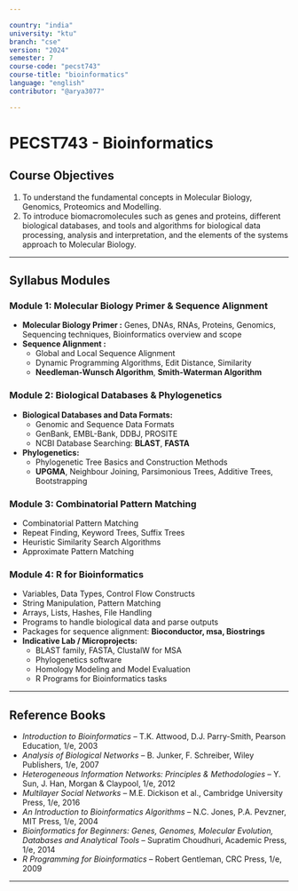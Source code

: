 ```yaml
---

country: "india"
university: "ktu"
branch: "cse"
version: "2024"
semester: 7
course-code: "pecst743"
course-title: "bioinformatics"
language: "english"
contributor: "@arya3077"

---
```


# PECST743 - Bioinformatics

## Course Objectives

1. To understand the fundamental concepts in Molecular Biology, Genomics, Proteomics and Modelling.  
2. To introduce biomacromolecules such as genes and proteins, different biological databases, and tools and algorithms for biological data processing, analysis and interpretation, and the elements of the systems approach to Molecular Biology.  

---

## Syllabus Modules

### Module 1: Molecular Biology Primer & Sequence Alignment

- **Molecular Biology Primer :** Genes, DNAs, RNAs, Proteins, Genomics, Sequencing techniques, Bioinformatics overview and scope  
- **Sequence Alignment :**  
  - Global and Local Sequence Alignment  
  - Dynamic Programming Algorithms, Edit Distance, Similarity  
  - **Needleman-Wunsch Algorithm**, **Smith-Waterman Algorithm**

### Module 2: Biological Databases & Phylogenetics

- **Biological Databases and Data Formats:**  
  - Genomic and Sequence Data Formats  
  - GenBank, EMBL-Bank, DDBJ, PROSITE  
  - NCBI Database Searching: **BLAST**, **FASTA**  
- **Phylogenetics:**  
  - Phylogenetic Tree Basics and Construction Methods  
  - **UPGMA**, Neighbour Joining, Parsimonious Trees, Additive Trees, Bootstrapping

### Module 3: Combinatorial Pattern Matching 

- Combinatorial Pattern Matching  
- Repeat Finding, Keyword Trees, Suffix Trees  
- Heuristic Similarity Search Algorithms  
- Approximate Pattern Matching  

### Module 4: R for Bioinformatics 

- Variables, Data Types, Control Flow Constructs  
- String Manipulation, Pattern Matching  
- Arrays, Lists, Hashes, File Handling  
- Programs to handle biological data and parse outputs  
- Packages for sequence alignment: **Bioconductor, msa, Biostrings**  
- **Indicative Lab / Microprojects:**  
  - BLAST family, FASTA, ClustalW for MSA  
  - Phylogenetics software  
  - Homology Modeling and Model Evaluation  
  - R Programs for Bioinformatics tasks  

---

## Reference Books

- *Introduction to Bioinformatics* – T.K. Attwood, D.J. Parry-Smith, Pearson Education, 1/e, 2003  
- *Analysis of Biological Networks* – B. Junker, F. Schreiber, Wiley Publishers, 1/e, 2007  
- *Heterogeneous Information Networks: Principles & Methodologies* – Y. Sun, J. Han, Morgan & Claypool, 1/e, 2012  
- *Multilayer Social Networks* – M.E. Dickison et al., Cambridge University Press, 1/e, 2016  
- *An Introduction to Bioinformatics Algorithms* – N.C. Jones, P.A. Pevzner, MIT Press, 1/e, 2004  
- *Bioinformatics for Beginners: Genes, Genomes, Molecular Evolution, Databases and Analytical Tools* – Supratim Choudhuri, Academic Press, 1/e, 2014  
- *R Programming for Bioinformatics* – Robert Gentleman, CRC Press, 1/e, 2009  

---
